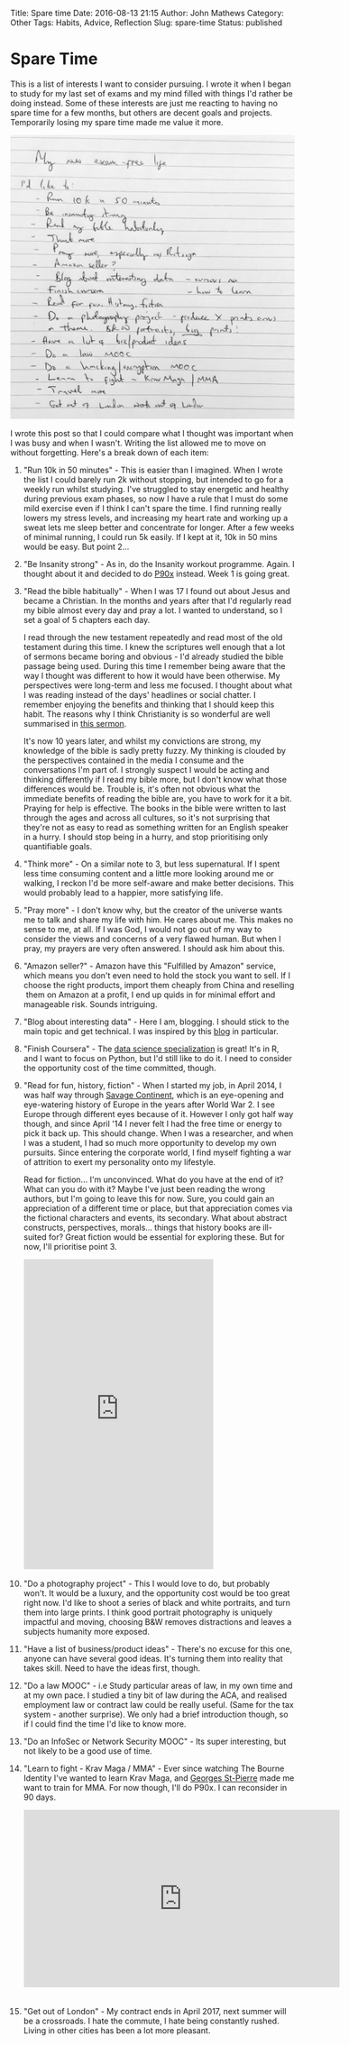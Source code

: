Title: Spare time
Date: 2016-08-13 21:15
Author: John Mathews
Category: Other
Tags: Habits, Advice, Reflection
Slug: spare-time
Status: published

# Spare Time

This is a list of interests I want to consider pursuing. I wrote it when
I began to study for my last set of exams and my mind filled with things
I'd rather be doing instead. Some of these interests are just me
reacting to having no spare time for a few months, but others are decent
goals and projects. Temporarily losing my spare time made me value it
more.

![free-time](/images/spare_time.jpg)

I wrote this post so that I could compare what I thought was important
when I was busy and when I wasn't. Writing the list allowed me to move
on without forgetting. Here's a break down of each item:

1.  "Run 10k in 50 minutes" - This is easier than I imagined. When I
    wrote the list I could barely run 2k without stopping, but intended
    to go for a weekly run whilst studying. I've struggled to stay
    energetic and healthy during previous exam phases, so now I have a
    rule that I must do some mild exercise even if I think I can't spare
    the time. I find running really lowers my stress levels, and
    increasing my heart rate and working up a sweat lets me sleep better
    and concentrate for longer. After a few weeks of minimal running, I
    could run 5k easily. If I kept at it, 10k in 50 mins would be
    easy. But point 2...

2. "Be Insanity strong" - As in, do the Insanity workout programme.
    Again. I thought about it and decided to do
    [P90x](http://johnmathews.eu/p90x/) instead. Week 1 is going
    great.

3. "Read the bible habitually" - When I was 17 I found out about Jesus
    and became a Christian. In the months and years after that I'd
    regularly read my bible almost every day and pray a lot. I wanted to
    understand, so I set a goal of 5 chapters each day.

    I read through the new testament repeatedly and read most of the old
    testament during this time. I knew the scriptures well enough that a
    lot of sermons became boring and obvious - I'd already studied the
    bible passage being used. During this time I remember being aware
    that the way I thought was different to how it would have been
    otherwise. My perspectives were long-term and less me focused. I
    thought about what I was reading instead of the days' headlines or
    social chatter. I remember enjoying the benefits and thinking that I
    should keep this habit. The reasons why I think Christianity is so
    wonderful are well summarised in
    [this sermon](http://messages.destinyedinburgh.com/sermon/the-gospel-we-preach-a-message-for-leaders).

    It's now 10 years later, and whilst my convictions are strong, my
    knowledge of the bible is sadly pretty fuzzy. My thinking is clouded
    by the perspectives contained in the media I consume and the
    conversations I'm part of. I strongly suspect I would be acting and
    thinking differently if I read my bible more, but I don't know what
    those differences would be. Trouble is, it's often not obvious what
    the immediate benefits of reading the bible are, you have to work
    for it a bit. Praying for help is effective. The books in the bible
    were written to last through the ages and across all cultures, so
    it's not surprising that they're not as easy to read as something
    written for an English speaker in a hurry. I should stop being in a
    hurry, and stop prioritising only quantifiable goals.

4. "Think more" - On a similar note to 3, but less supernatural. If I
    spent less time consuming content and a little more looking around
    me or walking, I reckon I'd be more self-aware and make better
    decisions. This would probably lead to a happier, more satisfying
    life.

5. "Pray more" - I don't know why, but the creator of the universe
    wants me to talk and share my life with him. He cares about me. This
    makes no sense to me, at all. If I was God, I would not go out of my
    way to consider the views and concerns of a very flawed human. But
    when I pray, my prayers are very often answered. I should ask him
    about this.

6. "Amazon seller?" - Amazon have this "Fulfilled by Amazon" service,
    which means you don't even need to hold the stock you want to sell.
    If I choose the right products, import them cheaply from China and
    reselling  them on Amazon at a profit, I end up quids in for minimal
    effort and manageable risk. Sounds intriguing.

7. "Blog about interesting data" - Here I am, blogging. I should stick
    to the main topic and get technical. I was inspired by this
    [blog](http://www.curiousgnu.com/) in particular.

8. "Finish Coursera" - The [data science specialization](http://johnmathews.eu/courseras-data-science-specialisation/)
    is great! It's in R, and I want to focus on Python, but I'd still
    like to do it. I need to consider the opportunity cost of the time
    committed, though.

9. "Read for fun, history, fiction" - When I started my job, in April 2014, I was half way through 
   [Savage Continent](https://read.amazon.co.uk/kp/embed?asin=B00796LLLK&asin=B00796LLLK&preview=newtab&linkCode=kpe&ref_=cm_sw_r_kb_dp_GP2Rxb3Q8MYC4), which is an eye-opening and eye-watering history of Europe in the
     years after World War 2. I see Europe through different eyes because
     of it. However I only got half way though, and since April '14 I
     never felt I had the free time or energy to pick it back up. This
     should change. When I was a researcher, and when I was a student, I
     had so much more opportunity to develop my own pursuits. Since
     entering the corporate world, I find myself fighting a war of
     attrition to exert my personality onto my lifestyle.

     Read for fiction... I'm unconvinced. What do you have at the end of
     it? What can you do with it? Maybe I've just been reading the wrong
     authors, but I'm going to leave this for now. Sure, you could
     gain an appreciation of a different time or place, but that
     appreciation comes via the fictional characters and events, its
     secondary. What about abstract constructs, perspectives, morals...
     things that history books are ill-suited for? Great fiction would be
     essential for exploring these. But for now, I'll prioritise point 3.

     <iframe style="max-width: 100%; float:middle" src="https://read.amazon.co.uk/kp/card?asin=B00796LLLK&amp;asin=B00796LLLK&amp;preview=inline&amp;linkCode=kpe&amp;ref_=cm_sw_r_kb_dp_GP2Rxb3Q8MYC4" width="336" height="550" frameborder="0" allowfullscreen="allowfullscreen"></iframe>

10. "Do a photography project" - This I would love to do, but probably
  won't. It would be a luxury, and the opportunity cost would be too
  great right now. I'd like to shoot a series of black and white
  portraits, and turn them into large prints. I think good portrait
  photography is uniquely impactful and moving, choosing B&W removes
  distractions and leaves a subjects humanity more exposed.

11. "Have a list of business/product ideas" - There's no excuse for this
    one, anyone can have several good ideas. It's turning them into
    reality that takes skill. Need to have the ideas first, though.

12. "Do a law MOOC" - i.e Study particular areas of law, in my own time
    and at my own pace. I studied a tiny bit of law during the ACA, and
    realised employment law or contract law could be really useful.
    (Same for the tax system - another surprise). We only had a brief
    introduction though, so if I could find the time I'd like to know
    more.

13. "Do an InfoSec or Network Security MOOC" - Its super interesting,
    but not likely to be a good use of time.

14. "Learn to fight - Krav Maga / MMA" - Ever since watching The Bourne
    Identity I've wanted to learn Krav Maga, and [Georges
    St-Pierre](https://youtu.be/LybrzdG96_8) made me want to train
    for MMA. For now though, I'll do P90x. I can reconsider in 90 days.

    <div class="embed-responsive embed-responsive-16by9">
    <iframe width="560" height="315" class="embed-responsive-item" src="https://www.youtube.com/embed/LybrzdG96_8" frameborder="0" allowfullscreen></iframe>    
     </div>

15. "Get out of London" - My contract ends in April 2017, next summer
    will be a crossroads. I hate the commute, I hate being constantly
    rushed. Living in other cities has been a lot more pleasant.

